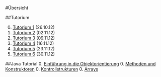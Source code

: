 #Übersicht

##Tutorium

0. [Tutorium 1](programmieren-2012/tut/tut1.md) (26.10.12)
0. [Tutorium 2](programmieren-2012/tut/tut2.md) (02.11.12)
0. [Tutorium 3](programmieren-2012/tut/tut3.md) (09.11.12)
0. [Tutorium 4](programmieren-2012/tut/tut4.md) (16.11.12)
0. [Tutorium 5](programmieren-2012/tut/tut5.md) (23.11.12)
0. [Tutorium 6](programmieren-2012/tut/tut6.md) (30.11.12)

##Java Tutorial
0. [Einführung in die Objektorientierung](programmieren-2012/java-tutorial/einfuehrung-oo.md)
0. [Methoden und Konstruktoren](programmieren-2012/java-tutorial/methoden-konstruktoren.md)
0. [Kontrollstrukturen](programmieren-2012/java-tutorial/kontrollstrukturen.md)
0. [Arrays](programmieren-2012/java-tutorial/arrays.md)
